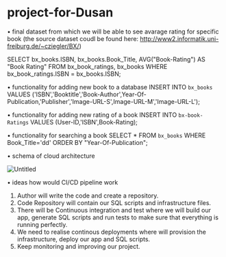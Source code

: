 # project-for-Dusan

•	final dataset from which we will be able to see avarage rating for specific book (the source dataset coudl be found here: http://www2.informatik.uni-freiburg.de/~cziegler/BX/)

SELECT
     bx_books.ISBN, bx_books.Book_Title, AVG("Book-Rating") AS "Book Rating"
FROM
    bx_book_ratings, bx_books
WHERE 
	bx_book_ratings.ISBN = bx_books.ISBN;
  
•	functionality for adding new book to a database
INSERT INTO `bx_books` VALUES ('ISBN','Booktitle','Book-Author',Year-Of-Publication,'Publisher','Image-URL-S',Image-URL-M','Image-URL-L');

•	functionality for adding new rating of a book
INSERT INTO `bx-book-Ratings` VALUES (User-ID,'ISBN',Book-Rating);

•	functionality for searching a book
SELECT * FROM `bx_books` WHERE Book_Title='dd' ORDER BY "Year-Of-Publication";

•	schema of cloud architecture

![Untitled](https://user-images.githubusercontent.com/30750074/209998675-7bddfd6b-b989-4552-9e2d-6d0fe8057606.jpg)

•	ideas how would CI/CD pipeline work

1. Author will write the code and create a repository.
2. Code Repository will contain our SQL scripts and infrastructure files.
3. There will be Continuous integration and test where we will build our app, generate SQL scripts and run tests to make sure that everything is running perfectly.
4. We need to realise continous deployments where will provision the infrastructure, deploy our app and SQL scripts.
5. Keep monitoring and improving our project.
